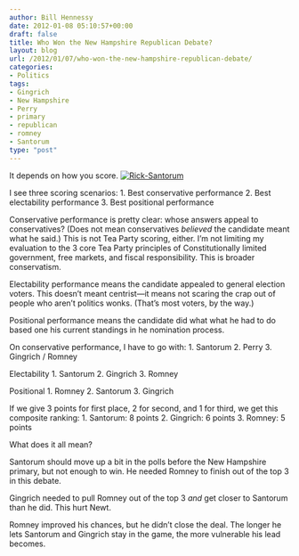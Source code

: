 ```yaml
---
author: Bill Hennessy
date: 2012-01-08 05:10:57+00:00
draft: false
title: Who Won the New Hampshire Republican Debate?
layout: blog
url: /2012/01/07/who-won-the-new-hampshire-republican-debate/
categories:
- Politics
tags:
- Gingrich
- New Hampshire
- Perry
- primary
- republican
- romney
- Santorum
type: "post"
---
```


It depends on how you score. [![Rick-Santorum](https://hennessysview.com/wp-content/uploads/2012/01/Rick-Santorum_thumb.jpg)
](https://hennessysview.com/wp-content/uploads/2012/01/Rick-Santorum.jpg)

I see three scoring scenarios:   1. Best conservative performance   2. Best electability performance   3. Best positional performance

Conservative performance is pretty clear: whose answers appeal to conservatives? (Does not mean conservatives _believed_ the candidate meant what he said.) This is not Tea Party scoring, either. I’m not limiting my evaluation to the 3 core Tea Party principles of Constitutionally limited government, free markets, and fiscal responsibility. This is broader conservatism. 

Electability performance means the candidate appealed to general election voters. This doesn’t meant centrist—it means not scaring the crap out of people who aren’t politics wonks. (That’s most voters, by the way.)

Positional performance means the candidate did what what he had to do based one his current standings in he nomination process. 

On conservative performance, I have to go with:   1. Santorum   2. Perry   3. Gingrich / Romney

Electability   1. Santorum   2. Gingrich   3. Romney

Positional   1. Romney   2. Santorum   3. Gingrich

If we give 3 points for first place, 2 for second, and 1 for third, we get this composite ranking:   1. Santorum: 8 points   2. Gingrich: 6 points   3. Romney: 5 points

What does it all mean?

Santorum should move up a bit in the polls before the New Hampshire primary, but not enough to win. He needed Romney to finish out of the top 3 in this debate.

Gingrich needed to pull Romney out of the top 3 _and_ get closer to Santorum than he did. This hurt Newt.

Romney improved his chances, but he didn’t close the deal. The longer he lets Santorum and Gingrich stay in the game, the more vulnerable his lead becomes. 
